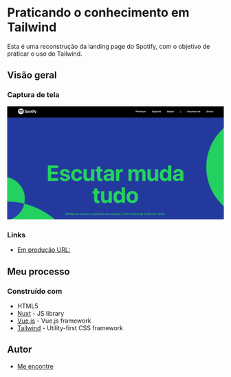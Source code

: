 # Praticando o conhecimento em Tailwind

Esta é uma reconstrução da landing page do Spotify, com o objetivo de praticar o uso do Tailwind.

## Visão geral

### Captura de tela

![](./screenshot.png)

### Links

- [Em produção URL:](https://spotify-tailwind.ercdev.com.br/)

## Meu processo

### Construído com

- HTML5
- [Nuxt](https://nuxtjs.org/) - JS library
- [Vue.js](https://vuejs.org/) - Vue.js framework
- [Tailwind](https://tailwindcss.com/) - Utility-first CSS framework

## Autor

- [Me encontre](https://ercdev.com.br/)

